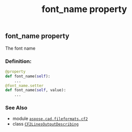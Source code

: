 ﻿---
title: font_name property
second_title: Aspose.CAD for Python via .NET API References
description: 
type: docs
weight: 40
url: /python-net/aspose.cad.fileformats.cf2/cf2linesoutputdescribing/font_name/
is_root: false
---

## font_name property


The font name
### Definition:
```python
@property
def font_name(self):
    ...
@font_name.setter
def font_name(self, value):
    ...
```

### See Also
* module [`aspose.cad.fileformats.cf2`](../../)
* class [`CF2LinesOutputDescribing`](/cad/python-net/aspose.cad.fileformats.cf2/cf2linesoutputdescribing)
